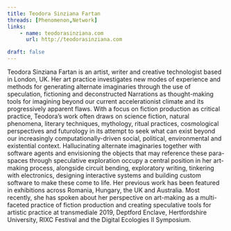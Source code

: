 ```yaml
---
title: Teodora Sinziana Fartan
threads: [Phenomenon,Network]
links: 
    - name: teodorasinziana.com
      url: http://teodorasinziana.com

draft: false
---
```


Teodora Sinziana Fartan is an artist, writer and creative technologist based in London, UK. Her art practice investigates new modes of experience and methods for generating alternate imaginaries through the use of speculation, fictioning and deconstructed Narrations as thought-making tools for imagining beyond our current accelerationist climate and its progressively apparent flaws. With a focus on fiction production as critical practice, Teodora’s work often draws on science fiction, natural phenomena, literary techniques, mythology, ritual practices, cosmological perspectives and futurology in its attempt to seek what can exist beyond our increasingly computationally-driven social, political, environmental and existential context. Hallucinating alternate imaginaries together with software agents and envisioning the objects that may reference these para-spaces through speculative exploration occupy a central position in her art-making process, alongside circuit bending, exploratory writing, tinkering with electronics, designing interactive systems and building custom software to make these come to life. Her previous work has been featured in exhibitions across Romania, Hungary, the UK and Australia. Most recently, she has spoken about her perspective on art-making as a multi-faceted practice of fiction production and creating speculative tools for artistic practice at transmediale 2019, Deptford Enclave, Hertfordshire University, RIXC Festival and the Digital Ecologies II Symposium. 